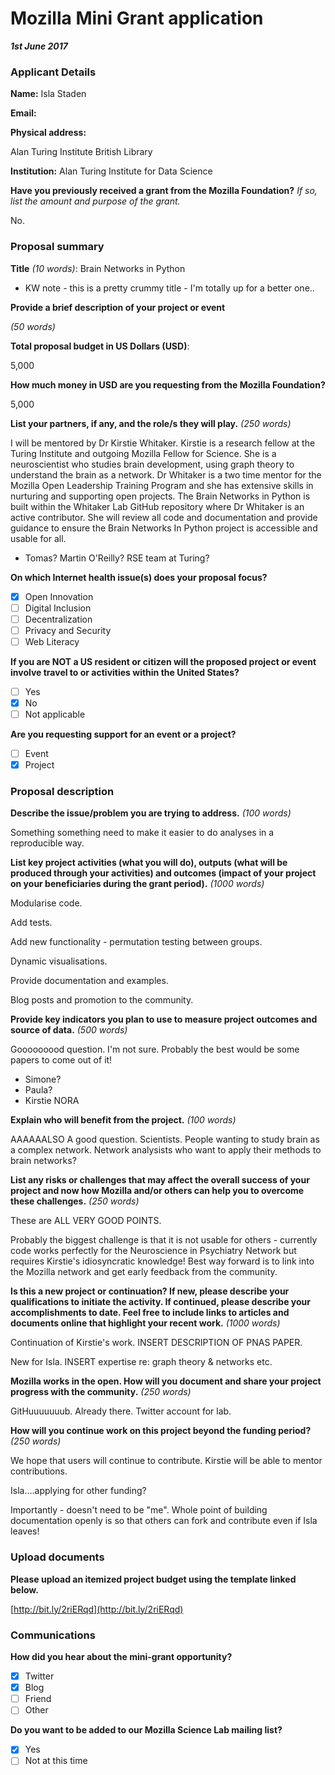 # Mozilla Mini Grant application

***1st June 2017***

### Applicant Details

**Name:** Isla Staden

**Email:**

**Physical address:**

Alan Turing Institute
British Library


**Institution:** Alan Turing Institute for Data Science

**Have you previously received a grant from the Mozilla Foundation?**
*If so, list the amount and purpose of the grant.*

No.

### Proposal summary

**Title** *(10 words)*: Brain Networks in Python

* KW note - this is a pretty crummy title - I'm totally up for a better one..

**Provide a brief description of your project or event**

*(50 words)*



**Total proposal budget in US Dollars (USD)**:

5,000

**How much money in USD are you requesting from the Mozilla Foundation?**

5,000

**List your partners, if any, and the role/s they will play.** *(250 words)*

I will be mentored by Dr Kirstie Whitaker. Kirstie is a research fellow at the Turing Institute and outgoing Mozilla Fellow for Science. She is a neuroscientist who studies brain development, using graph theory to understand the brain as a network. Dr Whitaker is a two time mentor for the Mozilla Open Leadership Training Program and she has extensive skills in nurturing and supporting open projects. The Brain Networks in Python is built within the Whitaker Lab GitHub repository where Dr Whitaker is an active contributor. She will review all code and documentation and provide guidance to ensure the Brain Networks In Python project is accessible and usable for all.

* Tomas? Martin O'Reilly? RSE team at Turing?

**On which Internet health issue(s) does your proposal focus?**

- [x] Open Innovation
- [ ] Digital Inclusion
- [ ] Decentralization
- [ ] Privacy and Security
- [ ] Web Literacy

**If you are NOT a US resident or citizen will the proposed project or event involve travel to or activities within the United States?**

- [ ] Yes
- [x] No
- [ ] Not applicable

**Are you requesting support for an event or a project?**

- [ ] Event
- [x] Project

### Proposal description

**Describe the issue/problem you are trying to address.** *(100 words)*

Something something need to make it easier to do analyses in a reproducible way.

**List key project activities (what you will do), outputs (what will be produced through your activities) and outcomes (impact of your project on your beneficiaries during the grant period).** *(1000 words)*

Modularise code.

Add tests.

Add new functionality - permutation testing between groups.

Dynamic visualisations.

Provide documentation and examples.

Blog posts and promotion to the community.

**Provide key indicators you plan to use to measure project outcomes and source of data.** *(500 words)*

Gooooooood question. I'm not sure. Probably the best would be some papers to come out of it!

* Simone?
* Paula?
* Kirstie NORA

**Explain who will benefit from the project.** *(100 words)*

AAAAAALSO A good question. Scientists. People wanting to study brain as a complex network. Network analysists who want to apply their methods to brain networks?


**List any risks or challenges that may affect the overall success of your project and now how Mozilla and/or others can help you to overcome these challenges.** *(250 words)*

These are ALL VERY GOOD POINTS.

Probably the biggest challenge is that it is not usable for others - currently code works perfectly for the Neuroscience in Psychiatry Network but requires Kirstie's idiosyncratic knowledge! Best way forward is to link into the Mozilla network and get early feedback from the community.

**Is this a new project or continuation? If new, please describe your qualifications to initiate the activity. If continued, please describe your accomplishments to date. Feel free to include links to articles and documents online that highlight your recent work.** *(1000 words)*

Continuation of Kirstie's work. INSERT DESCRIPTION OF PNAS PAPER.

New for Isla. INSERT expertise re: graph theory & networks etc.

**Mozilla works in the open. How will you document and share your project progress with the community.** *(250 words)*

GitHuuuuuuub. Already there. Twitter account for lab.


**How will you continue work on this project beyond the funding period?** *(250 words)*

We hope that users will continue to contribute. Kirstie will be able to mentor contributions.

Isla....applying for other funding?

Importantly - doesn't need to be "me". Whole point of building documentation openly is so that others can fork and contribute even if Isla leaves!

### Upload documents

**Please upload an itemized project budget using the template linked below.**

[http://bit.ly/2riERqd](http://bit.ly/2riERqd)

### Communications

**How did you hear about the mini-grant opportunity?**

- [x] Twitter
- [x] Blog
- [ ] Friend
- [ ] Other

**Do you want to be added to our Mozilla Science Lab mailing list?**

- [x] Yes
- [ ] Not at this time
